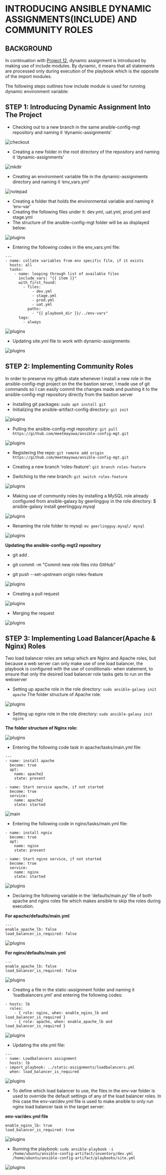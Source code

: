 # INTRODUCING ANSIBLE DYNAMIC ASSIGNMENTS(INCLUDE) AND COMMUNITY ROLES

## BACKGROUND

In continuation with [Project 12](https://github.com/meetmayowa/DevOps-PBL/blob/main/Project12_Ansible_Refactoring_And_Static_Assignement_(Imports_And_Roles)/project12.md), dynamic assignment is introduced by making use of include modules. By dynamic, it means that all statements are processed only during execution of the playbook which is the opposite of the import modules.

The following steps outlines how include module is used for running dynamic environment variable:

## STEP 1: Introducing Dynamic Assignment Into The Project

* Checking out to a new branch in the same ansible-config-mgt repository and naming it ‘dynamic-assignments’

![checkout](./img/1-checkout.PNG)

* Creating a new folder in the root directory of the repository and naming it ‘dynamic-assignments’

![mkdir](./img/2-mkdir.PNG)

* Creating an environment variable file in the dynamic-assignments directory and naming it ‘env_vars.yml’

![notepad](./img/3-notepad.PNG)

* Creating a folder that holds the environmental variable and naming it ‘env-var’
* Creating the following files under it: dev.yml, uat.yml, prod.yml and stage.yml
* The structure of the ansible-config-mgt folder will be as displayed below:

![plugins](./img/4-env.PNG)

* Entering the following codes in the env_vars.yml file:

```
---
- name: collate variables from env specific file, if it exists
  hosts: all
  tasks:
    - name: looping through list of available files
      include_vars: "{{ item }}"
      with_first_found:
        - files:
            - dev.yml
            - stage.yml
            - prod.yml
            - uat.yml
          paths:
            - "{{ playbook_dir }}/../env-vars"
      tags:
        - always

```

![plugins](./img/4-env-var.PNG)

* Updating site.yml file to work with dynamic-assignments:

![plugins](./img/5-sites.PNG)

## STEP 2: Implementing Community Roles

In order to preserve my github state whenever I install a new role in the ansible-config-mgt project on the the bastion server, I made use of git commands so I can easily commit the changes made and pushing it to the ansible-config-mgt repository directly from the bastion server

* Installing git packages: `sudo apt install git`
* Initializing the ansible-artifact-config directory: `git init`


![plugins](./img/8-git.PNG)

* Pulling the ansible-config-mgt repository: `git pull https://github.com/meetmayowa/ansible-config-mgt.git`

![plugins](./img/11-pull.PNG)


* Registering the repo: `git remote add origin https://github.com/meetmayowa/ansible-config-mgt.git`

* Creating a new branch 'roles-feature': `git branch roles-feature`

* Switching to the new branch: `git switch roles-feature`


![plugins](./img/5.PNG)

* Making use of community roles by installing a MySQL role already configured from ansible-galaxy by geerlingguy in the role directory: $ ansible-galaxy install geerlingguy.mysql

![plugins](./img/7-nginx.PNG)

* Renaming the role folder to mysql: `mv geerlingguy.mysql/ mysql`

![plugins](./img/7-rename.PNG)

**Updating the ansible-config-mgt2 repository**

* git add .


* git commit -m "Commit new role files into GitHub"


* git push --set-upstream origin roles-feature 

![plugins](./img/8-commit.PNG)


* Creating a pull request

![plugins](./img/9-merge1.PNG)

* Merging the request

![plugins](./img/10-merge2.PNG)

## STEP 3: Implementing Load Balancer(Apache & Nginx) Roles
Two load balancer roles are setup which are Nginx and Apache roles, but because a web server can only make use of one load balancer, the playbook is configured with the use of conditionals- when statement, to ensure that only the desired load balancer role tasks gets to run on the webserver

* Setting up apache role in the role directory: `sudo ansible-galaxy init apache`
The folder structure of Apache role:

![plugins](./img/7-nginx.PNG)

* Setting up nginx role in the role directory: `sudo ansible-galaxy init nginx`


**The folder structure of Nginx role:**

![plugins](./img/7-rename.PNG)


* Entering the following code task in apache/tasks/main.yml file:

```
---
- name: install apache
  become: true
  apt:
    name: apache2
    state: present

- name: Start service apache, if not started
  become: true
  service:
    name: apache2
    state: started

```

![main](./img/12-main.PNG)

* Entering the following code in nginx/tasks/main.yml file:

```
- name: install ngnix
  become: true
  apt:
    name: nginx
    state: present

- name: Start nginx service, if not started
  become: true
  service:
    name: nginx
    state: started

```


![plugins](./img/13-nginx-main.PNG)

* Declaring the following variable in the 'defaults/main.py' file of both apache and nginx roles file which makes ansible to skip the roles during execution.


**For apache/defaults/main.yml**

```
---
enable_apache_lb: false
load_balancer_is_required: false

```


![plugins](./img/2-plugins.PNG)


**For nginx/defaults/main.yml**

```
---
enable_apache_lb: false
load_balancer_is_required: false

```


![plugins](./img/2-plugins.PNG)

* Creating a file in the static-assignment folder and naming it ‘loadbalancers.yml’ and entering the following codes:

```
- hosts: lb
  roles:
    - { role: nginx, when: enable_nginx_lb and load_balancer_is_required }
    - { role: apache, when: enable_apache_lb and load_balancer_is_required }

```

![plugins](./img/2-plugins.PNG)

* Updating the site.yml file:

```
---
- name: Loadbalancers assignment
  hosts: lb
- import_playbook: ../static-assignments/loadbalancers.yml
  when: load_balancer_is_required 

```

![plugins](./img/2-plugins.PNG)

* To define which load balancer to use, the files in the env-var folder is used to override the default settings of any of the load balancer roles. In this case the env-var/dev.yml file is used to make ansible to only run nginx load balancer task in the target server:

**env-var/dev.yml file**

```
enable_nginx_lb: true
load_balancer_is_required: true

```
![plugins](./img/2-plugins.PNG)

* Running the playbook: `sudo ansible-playbook -i /home/ubuntu/ansible-config-artifact/inventory/dev.yml /home/ubuntu/ansible-config-artifact/playbooks/site.yml`

![plugins](./img/2-plugins.PNG)